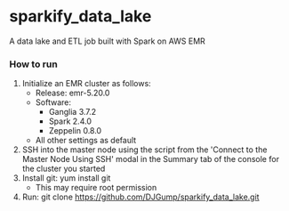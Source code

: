 # sparkify_data_lake
A data lake and ETL job built with Spark on AWS EMR

### How to run
1. Initialize an EMR cluster as follows:
    * Release: emr-5.20.0
    * Software:
        * Ganglia 3.7.2
        * Spark 2.4.0
        * Zeppelin 0.8.0
    * All other settings as default
2. SSH into the master node using the script from the 'Connect to the Master Node Using SSH' modal in the Summary tab of the console for the cluster you started
3. Install git: yum install git
    * This may require root permission
4. Run: git clone https://github.com/DJGump/sparkify_data_lake.git




